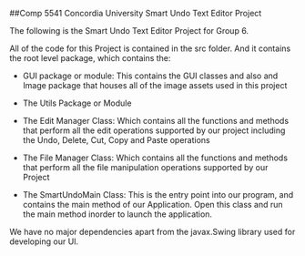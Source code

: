 ##Comp 5541 Concordia University Smart Undo Text Editor Project

The following is the Smart Undo Text Editor Project for Group 6.

All of the code for this Project is contained in the src folder.
And it contains the root level package, which contains the:

- GUI package or module: This contains the GUI classes and also and Image package
that houses all of the image assets used in this project

- The Utils Package or Module

- The Edit Manager Class: Which contains all the functions and methods that perform
all the edit operations supported by our project including the Undo, Delete, Cut, Copy
and Paste operations

- The File Manager Class: Which contains all the functions and methods that perform all the
file manipulation operations supported by our Project

- The SmartUndoMain Class: This is the entry point into our program, and contains the main
method of our Application. Open this class and run the main method inorder to launch the
application.

We have no major dependencies apart from the javax.Swing library used for developing our UI.

